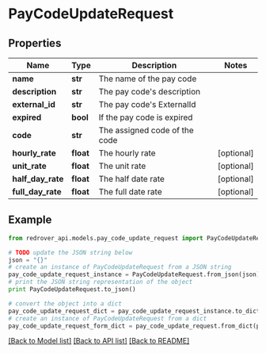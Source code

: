 # PayCodeUpdateRequest


## Properties

Name | Type | Description | Notes
------------ | ------------- | ------------- | -------------
**name** | **str** | The name of the pay code | 
**description** | **str** | The pay code&#39;s description | 
**external_id** | **str** | The pay code&#39;s ExternalId | 
**expired** | **bool** | If the pay code is expired | 
**code** | **str** | The assigned code of the code | 
**hourly_rate** | **float** | The hourly rate | [optional] 
**unit_rate** | **float** | The unit rate | [optional] 
**half_day_rate** | **float** | The half date rate | [optional] 
**full_day_rate** | **float** | The full date rate | [optional] 

## Example

```python
from redrover_api.models.pay_code_update_request import PayCodeUpdateRequest

# TODO update the JSON string below
json = "{}"
# create an instance of PayCodeUpdateRequest from a JSON string
pay_code_update_request_instance = PayCodeUpdateRequest.from_json(json)
# print the JSON string representation of the object
print PayCodeUpdateRequest.to_json()

# convert the object into a dict
pay_code_update_request_dict = pay_code_update_request_instance.to_dict()
# create an instance of PayCodeUpdateRequest from a dict
pay_code_update_request_form_dict = pay_code_update_request.from_dict(pay_code_update_request_dict)
```
[[Back to Model list]](../README.md#documentation-for-models) [[Back to API list]](../README.md#documentation-for-api-endpoints) [[Back to README]](../README.md)


